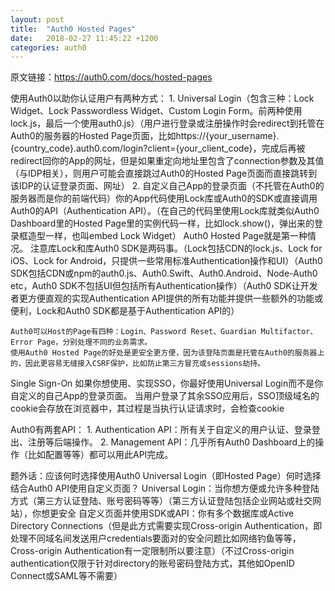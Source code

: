 ```yaml
---
layout: post
title:  "Auth0 Hosted Pages"
date:   2018-02-27 11:45:22 +1200
categories: auth0
---
```

原文链接：https://auth0.com/docs/hosted-pages

使用Auth0以助你认证用户有两种方式：
    1. Universal Login（包含三种：Lock Widget、Lock Passwordless Widget、Custom Login Form。前两种使用lock.js，最后一个使用auth0.js）（用户进行登录或注册操作时会redirect到托管在Auth0的服务器的Hosted Page页面，比如https://{your_username}.{country_code}.auth0.com/login?client={your_client_code}，完成后再被redirect回你的App的网址，但是如果重定向地址里包含了connection参数及其值（与IDP相关），则用户可能会直接跳过Auth0的Hosted Page页面而直接跳转到该IDP的认证登录页面、网址）
    2. 自定义自己App的登录页面（不托管在Auth0的服务器而是你的前端代码）你的App代码使用Lock库或Auth0的SDK或直接调用Auth0的API（Authentication API）。（在自己的代码里使用Lock库就类似Auth0 Dashboard里的Hosted Page里的实例代码一样，比如lock.show()，弹出来的登录框造型一样，也叫embed Lock Widget）
    Auth0 Hosted Page就是第一种情况。
    注意库Lock和库Auth0 SDK是两码事。（Lock包括CDN的lock.js、Lock for iOS、Lock for Android，只提供一些常用标准Authentication操作和UI）（Auth0 SDK包括CDN或npm的auth0.js、Auth0.Swift、Auth0.Android、Node-Auth0 etc，Auth0 SDK不包括UI但包括所有Authentication操作）（Auth0 SDK让开发者更方便直观的实现Authentication API提供的所有功能并提供一些额外的功能或便利，Lock和Auth0 SDK都是基于Authentication API的）

    Auth0可以Host的Page有四种：Login、Password Reset、Guardian Multifactor、Error Page，分别处理不同的业务需求。
    使用Auth0 Hosted Page的好处是更安全更方便，因为该登陆页面是托管在Auth0的服务器上的，因此更容易无缝接入CSRF保护，比如防止第三方冒充或sessions劫持。

Single Sign-On
    如果你想使用、实现SSO，你最好使用Universal Login而不是你自定义的自己App的登录页面。
    当用户登录了其余SSO应用后，SSO顶级域名的cookie会存放在浏览器中，其过程是当执行认证请求时，会检查cookie




Auth0有两套API：
    1. Authentication API：所有关于自定义的用户认证、登录登出、注册等后端操作。
    2. Management API：几乎所有Auth0 Dashboard上的操作（比如配置等等）都可以用此API完成。

题外话：应该何时选择使用Auth0 Universal Login（即Hosted Page）何时选择结合Auth0 API使用自定义页面？
    Universal Login：当你想方便或允许多种登陆方式（第三方认证登陆、账号密码等等）（第三方认证登陆包括企业网站或社交网站），你想更安全
    自定义页面并使用SDK或API：你有多个数据库或Active Directory Connections（但是此方式需要实现Cross-origin Authentication，即处理不同域名间发送用户credentials要面对的安全问题比如网络钓鱼等等，Cross-origin Authentication有一定限制所以要注意）（不过Cross-origin authentication仅限于针对directory的账号密码登陆方式，其他如OpenID Connect或SAML等不需要）
